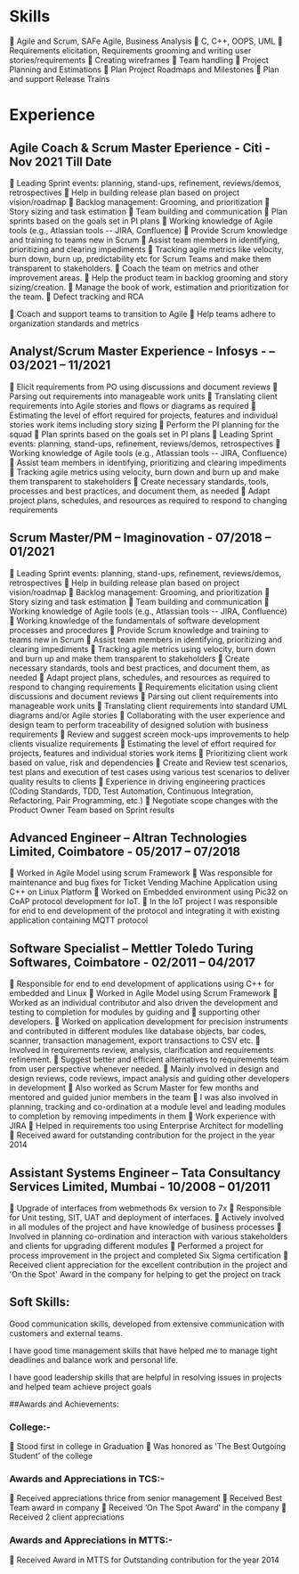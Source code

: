 # Skills
	Agile and Scrum, SAFe Agile, Business Analysis
	C, C++, OOPS, UML
	Requirements elicitation, Requirements grooming and writing user stories/requirements
	Creating wireframes
	Team handling
	Project Planning and Estimations
	Plan Project Roadmaps and Milestones
	Plan and support Release Trains

# Experience

## Agile Coach & Scrum Master Eperience - Citi - Nov 2021 Till Date

	Leading Sprint events: planning, stand-ups, refinement, reviews/demos, retrospectives
	Help in building release plan based on project vision/roadmap
	Backlog management: Grooming, and prioritization
	Story sizing and task estimation
	Team building and communication
	Plan sprints based on the goals set in PI plans
	Working knowledge of Agile tools (e.g., Atlassian tools -- JIRA, Confluence)
	Provide Scrum knowledge and training to teams new in Scrum
	Assist team members in identifying, prioritizing and clearing impediments
	Tracking agile metrics like velocity, burn down, burn up, predictability etc for Scrum Teams and make them transparent to stakeholders. 
	Coach the team on metrics and other improvement areas. 
	Help the product team in backlog grooming and story sizing/creation.
	Manage the book of work, estimation and prioritization for the team. 
	Defect tracking and RCA

	Coach and support teams to transition to Agile
	Help teams adhere to organization standards and metrics


## Analyst/Scrum Master Experience - Infosys - – 03/2021 – 11/2021

	Elicit requirements from PO using discussions and document reviews
	Parsing out requirements into manageable work units
	Translating client requirements into Agile stories and flows or diagrams as required
	Estimating the level of effort required for projects, features and individual stories work items including story sizing
	Perform the PI planning for the squad
	Plan sprints based on the goals set in PI plans
	Leading Sprint events: planning, stand-ups, refinement, reviews/demos, retrospectives
	Working knowledge of Agile tools (e.g., Atlassian tools -- JIRA, Confluence)
	Assist team members in identifying, prioritizing and clearing impediments
	Tracking agile metrics using velocity, burn down and burn up and make them transparent to stakeholders
	Create necessary standards, tools, processes and best practices, and document them, as needed
	Adapt project plans, schedules, and resources as required to respond to changing requirements


## Scrum Master/PM – Imaginovation - 07/2018 – 01/2021

	Leading Sprint events: planning, stand-ups, refinement, reviews/demos, retrospectives
	Help in building release plan based on project vision/roadmap
	Backlog management: Grooming, and prioritization
	Story sizing and task estimation
	Team building and communication
	Working knowledge of Agile tools (e.g., Atlassian tools -- JIRA, Confluence)
	Working knowledge of the fundamentals of software development processes and procedures
	Provide Scrum knowledge and training to teams new in Scrum
	Assist team members in identifying, prioritizing and clearing impediments
	Tracking agile metrics using velocity, burn down and burn up and make them transparent to stakeholders
	Create necessary standards, tools and best practices, and document them, as needed
	Adapt project plans, schedules, and resources as required to respond to changing requirements
	Requirements elicitation using client discussions and document reviews
	Parsing out client requirements into manageable work units
	Translating client requirements into standard UML diagrams and/or Agile stories
	Collaborating with the user experience and design team to perform traceability of designed solution with business requirements
	Review and suggest screen mock-ups improvements to help clients visualize requirements
	Estimating the level of effort required for projects, features and individual stories work items
	Prioritizing client work based on value, risk and dependencies
	Create and Review test scenarios, test plans and execution of test cases using various test scenarios to deliver quality results to clients
	Experience in driving engineering practices (Coding Standards, TDD, Test Automation, Continuous Integration, Refactoring, Pair Programming, etc.)
	Negotiate scope changes with the Product Owner Team based on Sprint results


## Advanced Engineer – Altran Technologies Limited, Coimbatore - 05/2017 – 07/2018
	Worked in Agile Model using scrum Framework
	Was responsible for maintenance and bug fixes for Ticket Vending Machine Application using C++ on Linux Platform
	Worked on Embedded environment using Pic32 on CoAP protocol development for IoT.
	In the IoT project I was responsible for end to end development of the protocol and integrating it with existing application containing MQTT protocol


## Software Specialist – Mettler Toledo Turing Softwares, Coimbatore -  02/2011 – 04/2017

	Responsible for end to end development of applications using C++ for embedded and Linux
	Worked in Agile Model using Scrum Framework
	Worked as an individual contributor and also driven the development and testing to completion for modules by guiding and
	supporting other developers.
	Worked on application development for precision instruments and contributed in different modules like database objects, bar codes, scanner, transaction management, export transactions to CSV etc.
	Involved in requirements review, analysis, clarification and requirements refinement.
	Suggest better and efficient alternatives to requirements team from user perspective whenever needed. 
	Mainly involved in design and design reviews, code reviews, impact analysis and guiding other developers in development
	Also worked as Scrum Master for few months and mentored and guided junior members in the team
	I was also involved in planning, tracking and co-ordination at a module level and leading modules to completion by removing impediments in them
	Work experience with JIRA
	Helped in requirements too using Enterprise Architect for modelling
	Received award for outstanding contribution for the project in the year 2014

## Assistant Systems Engineer – Tata Consultancy Services Limited, Mumbai - 10/2008 – 01/2011

	Upgrade of interfaces from webmethods 6x version to 7x
	Responsible for Unit testing, SIT, UAT and deployment of interfaces.
	Actively involved in all modules of the project and have knowledge of business processes
	Involved in planning co-ordination and interaction with various stakeholders and clients for upgrading different modules
	Performed a project for process improvement in the project and completed Six Sigma certification
	Received client appreciation for the excellent contribution in the project and 'On the Spot' Award in the company for helping to get the project on track


## Soft Skills:

Good communication skills, developed from extensive communication with customers and external teams.

I have good time management skills that have helped me to manage tight deadlines and balance work and personal life.

I have good leadership skills that are helpful in resolving issues in projects and helped team achieve project goals



##Awards and Achievements:
    
### College:-
	 Stood first in college in Graduation
	Was honored as 'The Best Outgoing Student’ of the college
### Awards and Appreciations in TCS:-
	Received appreciations thrice from senior management
	Received Best Team award in company
	Received ‘On The Spot Award’ in the company
	Received 2 client appreciations
### Awards and Appreciations in MTTS:-
	Received Award in MTTS for Outstanding contribution for the year 2014
